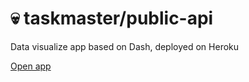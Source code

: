 # 💀 taskmaster/public-api

Data visualize app based on Dash, deployed on Heroku

[Open app](https://taskmaster-dash.herokuapp.com/)
